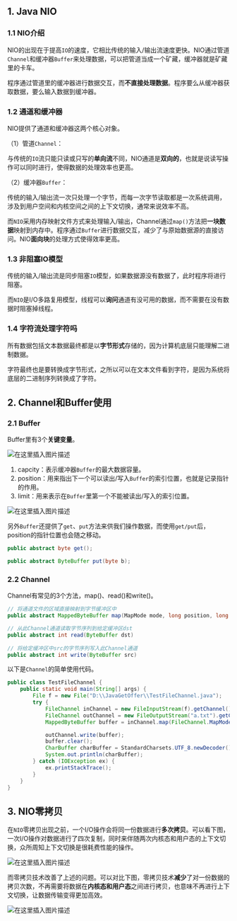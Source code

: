 ## 1. Java NIO

### 1.1 NIO介绍

NIO的出现在于提高`IO`的速度，它相比传统的输入/输出流速度更快。NIO通过管道`Channel`和缓冲器`Buffer`来处理数据，可以把管道当成一个矿藏，缓冲器就是矿藏里的卡车。

程序通过管道里的缓冲器进行数据交互，而**不直接处理数据**。程序要么从缓冲器获取数据，要么输入数据到缓冲器。

### 1.2 通道和缓冲器

NIO提供了通道和缓冲器这两个核心对象。

（1）管道`Channel`：

与传统的`IO`流只能只读或只写的**单向流**不同，NIO通道是**双向的**，也就是说读写操作可以同时进行，使得数据的处理效率也更高。

（2）缓冲器`Buffer`：

传统的输入/输出流一次只处理一个字节，而每一次字节读取都是一次系统调用，涉及到用户空间和内核空间之间的上下文切换，通常来说效率不高。

而`NIO`采用内存映射文件方式来处理输入/输出，Channel通过`map()`方法把**一块数据**映射到内存中。程序通过`Buffer`进行数据交互，减少了与原始数据源的直接访问。NIO**面向块**的处理方式使得效率更高。

### 1.3 非阻塞IO模型

传统的输入/输出流是同步阻塞`IO`模型，如果数据源没有数据了，此时程序将进行阻塞。

而`NIO`是I/O多路复用模型，线程可以**询问**通道有没可用的数据，而不需要在没有数据时阻塞掉线程。

### 1.4 字符流处理字符吗

所有数据包括文本数据最终都是以**字节形式**存储的，因为计算机底层只能理解二进制数据。

字符最终也是要转换成字节形式，之所以可以在文本文件看到字符，是因为系统将底层的二进制序列转换成了字符。

## 2. Channel和Buffer使用

### 2.1 Buffer

Buffer里有3个**关键变量**。

![在这里插入图片描述](https://img-blog.csdnimg.cn/direct/d37341999383489896eeb066b43b3531.jpeg#pic_center)

1. capcity：表示缓冲器`Buffer`的最大数据容量。
2. position：用来指出下一个可以读出/写入`Buffer`的索引位置，也就是记录指针的作用。
3. limit：用来表示在`Buffer`里第一个不能被读出/写入的索引位置。

![在这里插入图片描述](https://i-blog.csdnimg.cn/direct/206dbd62fd7d4b4592da7eba1477c1e4.png#pic_center)


另外`Buffer`还提供了`get`、`put`方法来供我们操作数据，而使用`get/put`后，position的指针位置也会随之移动。

```java
public abstract byte get();

public abstract ByteBuffer put(byte b);
```

### 2.2 Channel

Channel有常见的3个方法，map()、read()和write()。

```java
// 将通道文件的区域直接映射到字节缓冲区中
public abstract MappedByteBuffer map(MapMode mode, long position, long size)

// 从此Channel通道读取字节序列到给定缓冲区dst
public abstract int read(ByteBuffer dst)
    
// 将给定缓冲区中src的字节序列写入此Channel通道
public abstract int write(ByteBuffer src)
```

以下是`Channel`的简单使用代码。

```java
public class TestFileChannel {
    public static void main(String[] args) {
        File f = new File("D:\\JavaGetOffer\\TestFileChannel.java");
        try {
            FileChannel inChannel = new FileInputStream(f).getChannel();
            FileChannel outChannel = new FileOutputStream("a.txt").getChannel();
            MappedByteBuffer buffer = inChannel.map(FileChannel.MapMode.READ_ONLY, 0, f.length());

            outChannel.write(buffer);
            buffer.clear();
            CharBuffer charBuffer = StandardCharsets.UTF_8.newDecoder().decode(buffer);
            System.out.println(charBuffer);
        } catch (IOException ex) {
            ex.printStackTrace();
        }
    }
}
```

## 3. NIO零拷贝

在`NIO`零拷贝出现之前，一个I/O操作会将同一份数据进行**多次拷贝**。可以看下图，一次I/O操作对数据进行了四次复制，同时来伴随两次内核态和用户态的上下文切换，众所周知上下文切换是很耗费性能的操作。

![在这里插入图片描述](https://i-blog.csdnimg.cn/direct/b8cfa31e08854d5683514d4e4c9fbd20.png#pic_center)


而零拷贝技术改善了上述的问题。可以对比下图，零拷贝技术**减少**了对一份数据的拷贝次数，不再需要将数据在**内核态和用户态**之间进行拷贝，也意味不再进行上下文切换，让数据传输变得更加高效。

![在这里插入图片描述](https://i-blog.csdnimg.cn/direct/845e712aeed14342b9c6b901023e1ff7.png#pic_center)